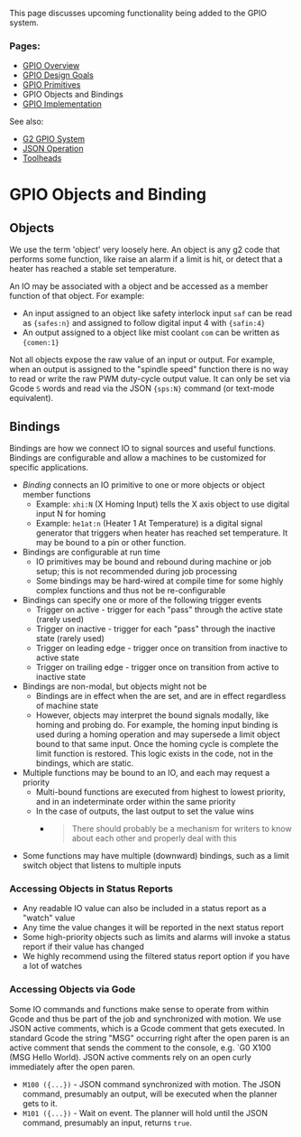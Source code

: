 This page discusses upcoming functionality being added to the GPIO system.<br>

### Pages:
- [GPIO Overview](GPIO-Design-Discussion)
- [GPIO Design Goals](gpio-design-goals)
- [GPIO Primitives](gpio-primitives)
- GPIO Objects and Bindings
- [GPIO Implementation](gpio-implementation)

See also:
- [G2 GPIO System](Digital-IO)
- [JSON Operation](JSON-Operation)
- [Toolheads](Toolheads)

# GPIO Objects and Binding

## Objects

We use the term 'object' very loosely here. An object is any g2 code that performs some function, like raise an alarm if a limit is hit, or detect that a heater has reached a stable set temperature.

An IO may be associated with a object and be accessed as a member function of that object. For example:
- An input assigned to an object like safety interlock input `saf` can be read as `{safes:n}` and assigned to follow digital input 4 with `{safin:4}`
- An output assigned to a object like mist coolant `com` can be written as `{comen:1}`

Not all objects expose the raw value of an input or output. For example, when an output is assigned to the "spindle speed" function there is no way to read or write the raw PWM duty-cycle output value. It can only be set via Gcode `S` words and read via the JSON `{sps:N}` command (or text-mode equivalent).

## Bindings
Bindings are how we connect IO to signal sources and useful functions. Bindings are configurable and allow a machines to be customized for specific applications. 

- *Binding* connects an IO primitive to one or more objects or object member functions
  - Example: `xhi:N` (X Homing Input) tells the X axis object to use digital input N for homing
  - Example: `he1at:n` (Heater 1 At Temperature) is a digital signal generator that triggers when heater has reached set temperature. It may be bound to a pin or other function.
- Bindings are configurable at run time
  - IO primitives may be bound and rebound during machine or job setup; this is not recommended during job processing
  - Some bindings may be hard-wired at compile time for some highly complex functions and thus not be re-configurable
- Bindings can specify one or more of the following trigger events
  - Trigger on active - trigger for each "pass" through the active state (rarely used)
  - Trigger on inactive  - trigger for each "pass" through the inactive state (rarely used)
  - Trigger on leading edge - trigger once on transition from inactive to active state
  - Trigger on trailing edge - trigger once on transition from active to inactive state
- Bindings are non-modal, but objects might not be
  - Bindings are in effect when the are set, and are in effect regardless of machine state
  - However, objects may interpret the bound signals modally, like homing and probing do. For example, the homing input binding is used during a homing operation and may supersede a limit object bound to that same input. Once the homing cycle is complete the limit function is restored. This logic exists in the code, not in the bindings, which are static.
- Multiple functions may be bound to an IO, and each may request a priority
  - Multi-bound functions are executed from highest to lowest priority, and in an indeterminate order within the same priority
  - In the case of outputs, the last output to set the value wins
    - > There should probably be a mechanism for writers to know about each other and properly deal with this
- Some functions may have multiple (downward) bindings, such as a limit switch object that listens to multiple inputs

### Accessing Objects in Status Reports

- Any readable IO value can also be included in a status report as a "watch" value 
- Any time the value changes it will be reported in the next status report
- Some high-priority objects such as limits and alarms will invoke a status report if their value has changed  
- We highly recommend using the filtered status report option if you have a lot of watches  

### Accessing Objects via Gode

Some IO commands and functions make sense to operate from within Gcode and thus be part of the job and synchronized with motion. We use JSON active comments, which is a Gcode comment that gets executed. In standard Gcode the string "MSG" occurring right after the open paren is an active comment that sends the comment to the console, e.g. `G0 X100 (MSG Hello World). JSON active comments rely on an open curly immediately after the open paren.

- `M100 ({...})` - JSON command synchronized with motion. The JSON command, presumably an output, will be executed when the planner gets to it.
- `M101 ({...})` - Wait on event. The planner will hold until the JSON command, presumably an input, returns `true`.
